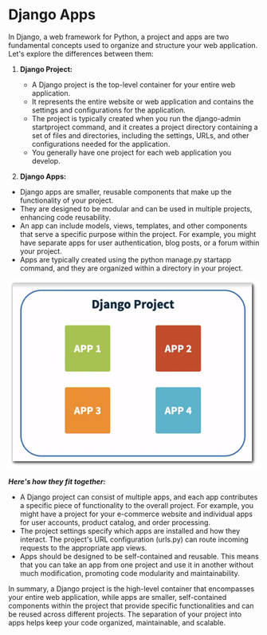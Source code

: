 # Django Apps

In Django, a web framework for Python, a project and apps are two fundamental concepts used to organize and structure your web application. Let's explore the differences between them:

1. **Django Project:**

   * A Django project is the top-level container for your entire web application.
   * It represents the entire website or web application and contains the settings and configurations for the application.
   * The project is typically created when you run the django-admin startproject command, and it creates a project directory containing a set of files and directories, including the settings, URLs, and other configurations needed for the application.
   * You generally have one project for each web application you develop.
2. **Django Apps:**

* Django apps are smaller, reusable components that make up the functionality of your project.
* They are designed to be modular and can be used in multiple projects, enhancing code reusability.
* An app can include models, views, templates, and other components that serve a specific purpose within the project. For example, you might have separate apps for user authentication, blog posts, or a forum within your project.
* Apps are typically created using the python manage.py startapp command, and they are organized within a directory in your project.

![apps](./images/apps.png)

**_Here's how they fit together:_**

* A Django project can consist of multiple apps, and each app contributes a specific piece of functionality to the overall project. For example, you might have a project for your e-commerce website and individual apps for user accounts, product catalog, and order processing.
* The project settings specify which apps are installed and how they interact. The project's URL configuration (urls.py) can route incoming requests to the appropriate app views.
* Apps should be designed to be self-contained and reusable. This means that you can take an app from one project and use it in another without much modification, promoting code modularity and maintainability.

In summary, a Django project is the high-level container that encompasses your entire web application, while apps are smaller, self-contained components within the project that provide specific functionalities and can be reused across different projects. The separation of your project into apps helps keep your code organized, maintainable, and scalable.